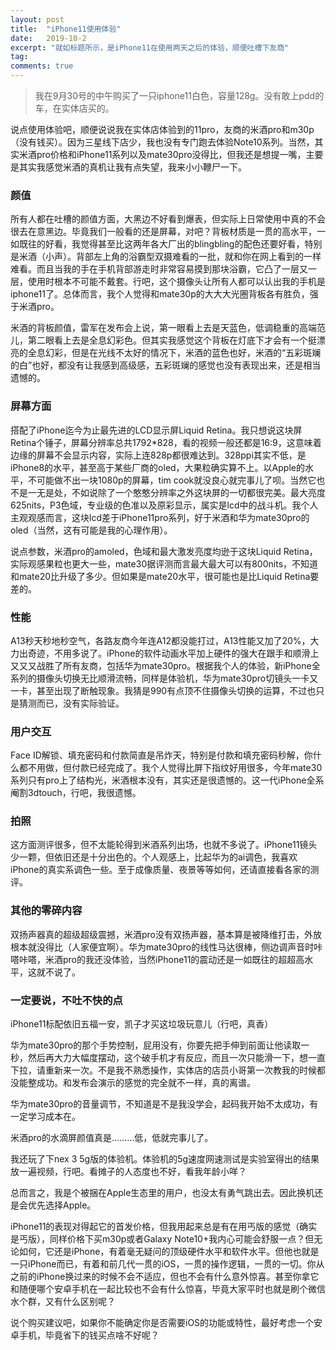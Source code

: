 ```yaml
---
layout: post
title:  "iPhone11使用体验"
date:   2019-10-2
excerpt: "就如标题所示，是iPhone11在使用两天之后的体验，顺便吐槽下友商"
tag:
comments: true  
---
```


>我在9月30号的中午购买了一只iphone11白色，容量128g。没有敢上pdd的车，在实体店买的。

说点使用体验吧，顺便说说我在实体店体验到的11pro，友商的米酒pro和m30p（没有钱买）。因为三星线下店少，我也没有专门跑去体验Note10系列。当然，其实米酒pro价格和iPhone11系列以及mate30pro没得比，但我还是想提一嘴，主要是其实我感觉米酒的真机让我有点失望，我来小小鞭尸一下。

### 颜值

所有人都在吐槽的颜值方面，大黑边不好看到爆表，但实际上日常使用中真的不会很去在意黑边。毕竟我们一般看的还是屏幕，对吧？背板材质是一贯的高水平，一如既往的好看，我觉得甚至比这两年各大厂出的blingbling的配色还要好看，特别是米酒（小声）。背部左上角的浴霸型双摄难看的一批，就和你在网上看到的一样难看。而且当我的手在手机背部游走时非常容易摸到那块浴霸，它凸了一层又一层，使用时根本不可能不戴套。行吧，这个摄像头让所有人都可以认出我的手机是iphone11了。总体而言，我个人觉得和mate30p的大大大光圈背板各有胜负，强于米酒pro。

米酒的背板颜值，雷军在发布会上说，第一眼看上去是天蓝色，低调稳重的高端范儿，第二眼看上去是全息幻彩色。但其实我感觉这个背板在灯底下才会有一个挺漂亮的全息幻彩，但是在光线不太好的情况下，米酒的蓝色也好，米酒的“五彩斑斓的白”也好，都没有让我感到高级感，五彩斑斓的感觉也没有表现出来，还是相当遗憾的。

### 屏幕方面

搭配了iPhone迄今为止最先进的LCD显示屏Liquid Retina。我只想说这块屏Retina个锤子，屏幕分辨率总共1792*828，看的视频一般还都是16:9，这意味着边缘的屏幕不会显示内容，实际上连828p都很难达到。328ppi其实不低，是iPhone8的水平，甚至高于某些厂商的oled，大果粒确实算不上。以Apple的水平，不可能做不出一块1080p的屏幕，tim cook就没良心就完事儿了呗。当然它也不是一无是处，不如说除了一个憨憨分辨率之外这块屏的一切都很完美。最大亮度625nits，P3色域，专业级的色准以及原彩显示，属实是lcd中的战斗机。我个人主观观感而言，这块lcd差于iPhone11pro系列，好于米酒和华为mate30pro的oled（当然，这有可能是我的心理作用）。

说点参数，米酒pro的amoled，色域和最大激发亮度均逊于这块Liquid Retina，实际观感果粒也更大一些，mate30据评测而言最大最大可以有800nits，不知道和mate20比升级了多少。但如果是mate20水平，很可能也是比Liquid Retina要差的。

### 性能

A13秒天秒地秒空气，各路友商今年连A12都没能打过，A13性能又加了20%，大力出奇迹，不用多说了。iPhone的软件动画水平加上硬件的强大在跟手和顺滑上又又又战胜了所有友商，包括华为mate30pro。根据我个人的体验，新iPhone全系列的摄像头切换无比顺滑流畅，同样是体验机，华为mate30pro切镜头一卡又一卡，甚至出现了断触现象。我猜是990有点顶不住摄像头切换的运算，不过也只是猜测而已，没有实际验证。

### 用户交互

Face ID解锁、填充密码和付款简直是吊炸天，特别是付款和填充密码秒解，你什么都不用做，但付款已经完成了。我个人觉得比屏下指纹好用很多，今年mate30系列只有pro上了结构光，米酒根本没有，其实还是很遗憾的。这一代iPhone全系阉割3dtouch，行吧，我很遗憾。

### 拍照

这方面测评很多，但不太能轮得到米酒系列出场，也就不多说了。iPhone11镜头少一颗，但依旧还是十分出色的。个人观感上，比起华为的ai调色，我喜欢iPhone的真实系调色一些。至于成像质量、夜景等等如何，还请直接看各家的测评。

### 其他的零碎内容

双扬声器真的超级超级震撼，米酒pro没有双扬声器，基本算是被降维打击，外放根本就没得比（人家便宜啊）。华为mate30pro的线性马达很棒，侧边调声音时咔嗒咔嗒，米酒pro的我还没体验，当然iPhone11的震动还是一如既往的超超高水平，这就不说了。

### 一定要说，不吐不快的点

iPhone11标配依旧五福一安，凯子才买这垃圾玩意儿（行吧，真香）

华为mate30pro的那个手势控制，屁用没有，你要先把手伸到前面让他读取一秒，然后再大力大幅度摆动，这个破手机才有反应，而且一次只能滑一下，想一直下拉，请重新来一次。不是我不熟悉操作，实体店的店员小哥第一次教我的时候都没能整成功。和发布会演示的感觉的完全就不一样，真的离谱。

华为mate30pro的音量调节，不知道是不是我没学会，起码我开始不太成功，有一定学习成本在。

米酒pro的水滴屏颜值真是………低，低就完事儿了。

我还玩了下nex 3 5g版的体验机。体验机的5g速度网速测试是实验室得出的结果放一遍视频，行吧。看摊子的人态度也不好，看我年龄小咩？

总而言之，我是个被捆在Apple生态里的用户，也没太有勇气跳出去。因此换机还是会优先选择Apple。

iPhone11的表现对得起它的首发价格，但我用起来总是有在用丐版的感觉（确实是丐版），同样价格下买m30p或者Galaxy Note10+我内心可能会舒服一点？但无论如何，它还是iPhone，有着毫无疑问的顶级硬件水平和软件水平。但他也就是一只iPhone而已，有着和前几代一贯的iOS，一贯的操作逻辑，一贯的一切。你从之前的iPhone换过来的时候不会不适应，但也不会有什么意外惊喜。甚至你拿它和随便哪个安卓手机在一起比较也不会有什么惊喜，毕竟大家平时也就是刷个微信水个群，又有什么区别呢？

说个购买建议吧，如果你不能确定你是否需要iOS的功能或特性，最好考虑一个安卓手机，毕竟省下的钱买点啥不好呢？